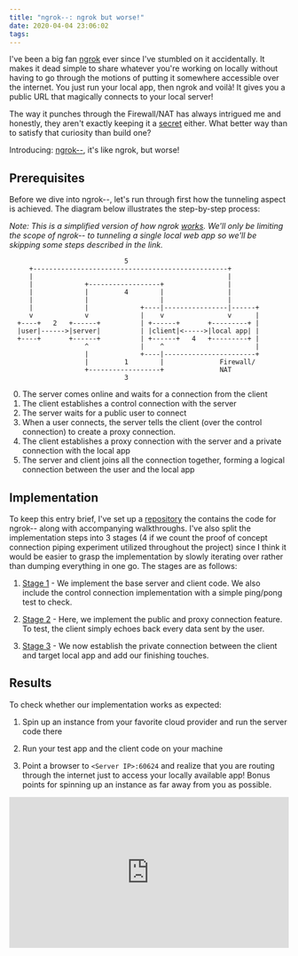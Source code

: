 ```yaml
---
title: "ngrok--: ngrok but worse!"
date: 2020-04-04 23:06:02
tags:
---
```


I've been a big fan [ngrok](https://ngrok.com/) ever since I've stumbled on it accidentally. It makes it dead simple to share whatever you're working on locally without having to go through the motions of putting it somewhere accessible over the internet. You just run your local app, then ngrok and voilà! It gives you a public URL that magically connects to your local server!

The way it punches through the Firewall/NAT has always intrigued me and honestly, they aren't exactly keeping it a [secret](https://github.com/inconshreveable/ngrok/blob/master/docs/DEVELOPMENT.md) either. What better way than to satisfy that curiosity than build one?

Introducing: [ngrok\-\-](https://github.com/teh-username/ngrok--), it's like ngrok, but worse!

## Prerequisites

Before we dive into ngrok\-\-, let's run through first how the tunneling aspect is achieved. The diagram below illustrates the step-by-step process:

_Note: This is a simplified version of how ngrok [works](https://github.com/inconshreveable/ngrok/blob/master/docs/DEVELOPMENT.md). We'll only be limiting the scope of ngrok\-\- to tunneling a single local web app so we'll be skipping some steps described in the link._

```
                             5
     +-------------------------------------------------+
     |                                                 |
     |             +------------------+                |
     |             |         4        |                |
     |             |                  |                |
     |             |             +----|----------------|------+
     v             v             |    v                v      |
  +----+   2   +------+          | +------+       +---------+ |
  |user|------>|server|          | |client|<----->|local app| |
  +----+       +------+          | +------+   4   +---------+ |
                   ^             |    ^                       |
                   |             +----|-----------------------+
                   |         1        |              Firewall/
                   +------------------+              NAT
                             3
```

0. The server comes online and waits for a connection from the client
1. The client establishes a control connection with the server
2. The server waits for a public user to connect
3. When a user connects, the server tells the client (over the control connection) to create a proxy connection.
4. The client establishes a proxy connection with the server and a private connection with the local app
5. The server and client joins all the connection together, forming a logical connection between the user and the local app

## Implementation

To keep this entry brief, I've set up a [repository](https://github.com/teh-username/ngrok--) the contains the code for ngrok\-\- along with accompanying walkthroughs. I've also split the implementation steps into 3 stages (4 if we count the proof of concept connection piping experiment utilized throughout the project) since I think it would be easier to grasp the implementation by slowly iterating over rather than dumping everything in one go. The stages are as follows:

1. [Stage 1](https://github.com/teh-username/ngrok--/tree/master/stage_1) - We implement the base server and client code. We also include the control connection implementation with a simple ping/pong test to check.

2. [Stage 2](https://github.com/teh-username/ngrok--/tree/master/stage_2) - Here, we implement the public and proxy connection feature. To test, the client simply echoes back every data sent by the user.

3. [Stage 3](https://github.com/teh-username/ngrok--/tree/master/stage_3) - We now establish the private connection between the client and target local app and add our finishing touches.

## Results

To check whether our implementation works as expected:

1. Spin up an instance from your favorite cloud provider and run the server code there

2. Run your test app and the client code on your machine

3. Point a browser to `<Server IP>:60624` and realize that you are routing through the internet just to access your locally available app! Bonus points for spinning up an instance as far away from you as possible.

<div style='position:relative; padding-bottom:54%'><iframe src='https://gfycat.com/ifr/forkedfrequentgalago' frameborder='0' scrolling='no' width='100%' height='100%' style='position:absolute;top:0;left:0;' allowfullscreen></iframe></div>
